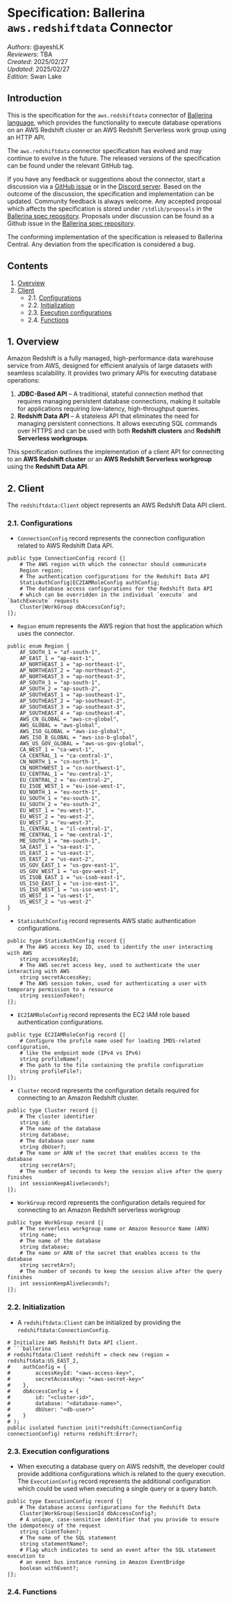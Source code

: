 # Specification: Ballerina `aws.redshiftdata` Connector

_Authors_: @ayeshLK \
_Reviewers_: TBA \
_Created_: 2025/02/27 \
_Updated_: 2025/02/27 \
_Edition_: Swan Lake 

## Introduction

This is the specification for the `aws.redshiftdata` connector of [Ballerina language](https://ballerina.io/), which provides the 
functionality to execute database operations on an AWS Redshift cluster or an AWS Redshift Serverless work group using an HTTP API.

The `aws.redshiftdata` connector specification has evolved and may continue to evolve in the future. The released versions of the 
specification can be found under the relevant GitHub tag.

If you have any feedback or suggestions about the connector, start a discussion via a [GitHub issue](https://github.com/ballerina-platform/ballerina-standard-library/issues) 
or in the [Discord server](https://discord.gg/ballerinalang). Based on the outcome of the discussion, the specification and implementation can be updated. Community feedback 
is always welcome. Any accepted proposal which affects the specification is stored under `/stdlib/proposals` in the [Ballerina spec repository](https://github.com/ballerina-platform/ballerina-spec). 
Proposals under discussion can be found as a Github issue in the [Ballerina spec repository](https://github.com/ballerina-platform/ballerina-spec).

The conforming implementation of the specification is released to Ballerina Central. Any deviation from the specification is considered a bug.

## Contents

1. [Overview](#1-overview)
2. [Client](#1-client)
    * 2.1. [Configurations](#21-configurations)
    * 2.2. [Initialization](#22-initialization)
    * 2.3. [Execution configurations](#23-execution-configurations)
    * 2.4. [Functions](#24-functions)

## 1. Overview

Amazon Redshift is a fully managed, high-performance data warehouse service from AWS, designed for efficient analysis of large datasets with seamless scalability. It provides two primary APIs for executing database operations:  

1. **JDBC-Based API** – A traditional, stateful connection method that requires managing persistent database connections, making it suitable for applications requiring low-latency, high-throughput queries.  
2. **Redshift Data API** – A  stateless API that eliminates the need for managing persistent connections. It allows executing SQL commands over HTTPS and can be used with both **Redshift clusters** and **Redshift Serverless workgroups**.  

This specification outlines the implementation of a client API for connecting to an **AWS Redshift cluster** or an **AWS Redshift Serverless workgroup** using the **Redshift Data API**.

## 2. Client

The `redshiftdata:Client` object represents an AWS Redshift Data API client.

### 2.1. Configurations

- `ConnectionConfig` record represents the connection configuration related to AWS Redshift Data API.

```ballerina
public type ConnectionConfig record {|
    # The AWS region with which the connector should communicate
    Region region;
    # The authentication configurations for the Redshift Data API
    StaticAuthConfig|EC2IAMRoleConfig authConfig;
    # The database access configurations for the Redshift Data API 
    # which can be overridden in the individual `execute` and `batchExecute` requests
    Cluster|WorkGroup dbAccessConfig?;
|};
```

- `Region` enum represents the AWS region that host the application which uses the connector.

```ballerina
public enum Region {
    AF_SOUTH_1 = "af-south-1",
    AP_EAST_1 = "ap-east-1",
    AP_NORTHEAST_1 = "ap-northeast-1",
    AP_NORTHEAST_2 = "ap-northeast-2",
    AP_NORTHEAST_3 = "ap-northeast-3",
    AP_SOUTH_1 = "ap-south-1",
    AP_SOUTH_2 = "ap-south-2",
    AP_SOUTHEAST_1 = "ap-southeast-1",
    AP_SOUTHEAST_2 = "ap-southeast-2",
    AP_SOUTHEAST_3 = "ap-southeast-3",
    AP_SOUTHEAST_4 = "ap-southeast-4",
    AWS_CN_GLOBAL = "aws-cn-global",
    AWS_GLOBAL = "aws-global",
    AWS_ISO_GLOBAL = "aws-iso-global",
    AWS_ISO_B_GLOBAL = "aws-iso-b-global",
    AWS_US_GOV_GLOBAL = "aws-us-gov-global",
    CA_WEST_1 = "ca-west-1",
    CA_CENTRAL_1 = "ca-central-1",
    CN_NORTH_1 = "cn-north-1",
    CN_NORTHWEST_1 = "cn-northwest-1",
    EU_CENTRAL_1 = "eu-central-1",
    EU_CENTRAL_2 = "eu-central-2",
    EU_ISOE_WEST_1 = "eu-isoe-west-1",
    EU_NORTH_1 = "eu-north-1",
    EU_SOUTH_1 = "eu-south-1",
    EU_SOUTH_2 = "eu-south-2",
    EU_WEST_1 = "eu-west-1",
    EU_WEST_2 = "eu-west-2",
    EU_WEST_3 = "eu-west-3",
    IL_CENTRAL_1 = "il-central-1",
    ME_CENTRAL_1 = "me-central-1",
    ME_SOUTH_1 = "me-south-1",
    SA_EAST_1 = "sa-east-1",
    US_EAST_1 = "us-east-1",
    US_EAST_2 = "us-east-2",
    US_GOV_EAST_1 = "us-gov-east-1",
    US_GOV_WEST_1 = "us-gov-west-1",
    US_ISOB_EAST_1 = "us-isob-east-1",
    US_ISO_EAST_1 = "us-iso-east-1",
    US_ISO_WEST_1 = "us-iso-west-1",
    US_WEST_1 = "us-west-1",
    US_WEST_2 = "us-west-2"
}
```

- `StaticAuthConfig` record represents AWS static authentication configurations.  

```ballerina
public type StaticAuthConfig record {|
    # The AWS access key ID, used to identify the user interacting with AWS
    string accessKeyId;
    # The AWS secret access key, used to authenticate the user interacting with AWS
    string secretAccessKey;
    # The AWS session token, used for authenticating a user with temporary permission to a resource
    string sessionToken?;
|};
```

- `EC2IAMRoleConfig` record represents the EC2 IAM role based authentication configurations.

```ballerina
public type EC2IAMRoleConfig record {|
    # Configure the profile name used for loading IMDS-related configuration,
    # like the endpoint mode (IPv4 vs IPv6)
    string profileName?;
    # The path to the file containing the profile configuration
    string profileFile?;
|};
```

- `Cluster` record represents the configuration details required for connecting to an Amazon Redshift cluster.

```ballerina
public type Cluster record {|
    # The cluster identifier 
    string id;
    # The name of the database
    string database;
    # The database user name
    string dbUser?;
    # The name or ARN of the secret that enables access to the database
    string secretArn?;
    # The number of seconds to keep the session alive after the query finishes
    int sessionKeepAliveSeconds?;
|};
```

- `WorkGroup` record represents the configuration details required for connecting to an Amazon Redshift serverless workgroup

```ballerina
public type WorkGroup record {|
    # The serverless workgroup name or Amazon Resource Name (ARN)
    string name;
    # The name of the database
    string database;
    # The name or ARN of the secret that enables access to the database
    string secretArn?;
    # The number of seconds to keep the session alive after the query finishes
    int sessionKeepAliveSeconds?;
|};
```

### 2.2. Initialization

- A `redshiftdata:Client` can be initialized by providing the `redshiftdata:ConnectionConfig`.

```ballerina
# Initialize AWS Redshift Data API client.
# ```ballerina
# redshiftdata:Client redshift = check new (region = redshiftdata:US_EAST_2,
#    authConfig = {
#        accessKeyId: "<aws-access-key>",
#        secretAccessKey: "<aws-secret-key>"
#    },
#    dbAccessConfig = {
#        id: "<cluster-id>",
#        database: "<database-name>",
#        dbUser: "<db-user>"
#    }
# );
public isolated function init(*redshift:ConnectionConfig connectionConfig) returns redshift:Error?;
```

### 2.3. Execution configurations

- When executing a database query on AWS redshift, the developer could provide additiona configurations which 
is related to the query execution. The `ExecutionConfig` record represents the additional configuration which 
could be used when executing a single query or a query batch.

```ballerina
public type ExecutionConfig record {|
    # The database access configurations for the Redshift Data
    Cluster|WorkGroup|SessionId dbAccessConfig?;
    # A unique, case-sensitive identifier that you provide to ensure the idempotency of the request
    string clientToken?;
    # The name of the SQL statement
    string statementName?;
    # Flag which indicates to send an event after the SQL statement execution to 
    # an event bus instance running in Amazon EventBridge
    boolean withEvent?;
|};
```

### 2.4. Functions